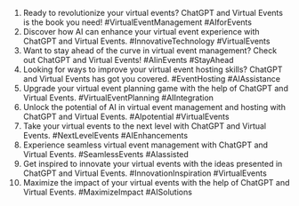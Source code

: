 1. Ready to revolutionize your virtual events? ChatGPT and Virtual Events is the book you need! #VirtualEventManagement #AIforEvents
2. Discover how AI can enhance your virtual event experience with ChatGPT and Virtual Events. #InnovativeTechnology #VirtualEvents
3. Want to stay ahead of the curve in virtual event management? Check out ChatGPT and Virtual Events! #AIinEvents #StayAhead
4. Looking for ways to improve your virtual event hosting skills? ChatGPT and Virtual Events has got you covered. #EventHosting #AIAssistance
5. Upgrade your virtual event planning game with the help of ChatGPT and Virtual Events. #VirtualEventPlanning #AIIntegration
6. Unlock the potential of AI in virtual event management and hosting with ChatGPT and Virtual Events. #AIpotential #VirtualEvents
7. Take your virtual events to the next level with ChatGPT and Virtual Events. #NextLevelEvents #AIEnhancements
8. Experience seamless virtual event management with ChatGPT and Virtual Events. #SeamlessEvents #AIassisted
9. Get inspired to innovate your virtual events with the ideas presented in ChatGPT and Virtual Events. #InnovationInspiration #VirtualEvents
10. Maximize the impact of your virtual events with the help of ChatGPT and Virtual Events. #MaximizeImpact #AISolutions
